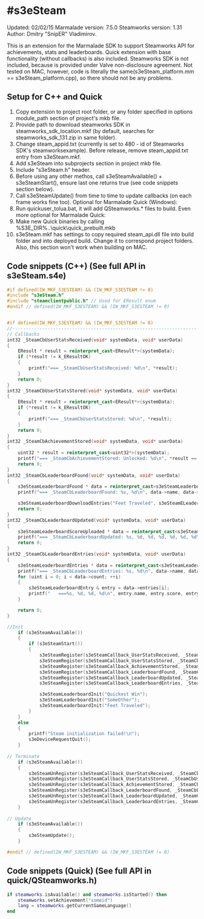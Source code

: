 #s3eSteam
==============

Updated: 02/02/15
Marmalade version: 7.5.0
Steamworks version: 1.31
Author: Dmitry "SnipER" Vladimirov.

This is an extension for the Marmalade SDK to support Steamworks API for achievements, stats and leaderboards.
Quick extension with base functionality (without callbacks) is also included.
Steamworks SDK is not included, because is provided under Valve non-disclosure agreement.
Not tested on MAC, however, code is literally the same(s3eSteam_platform.mm == s3eSteam_platform.cpp), so there should not be any problems.



Setup for C++ and Quick
--------------
1. Copy extension to project root folder, or any folder specified in options module_path section of project's mkb file.
2. Provide path to download steamworks SDK in steamworks_sdk_location.mkf (by default, searches for steamworks_sdk_131.zip in same folder).
3. Change steam_appid.txt (currently is set to 480 - id of Steamworks SDK's steamworksexample). Before release, remove steam_appid.txt entry from s3eSteam.mkf.
4. Add s3eSteam into subprojects section in project mkb file.
5. Include "s3eSteam.h" header.
6. Before using any other methos, call s3eSteamAvailable() + s3eSteamStart(), ensure last one returns true (see code snippets section below).
7. Call s3eSteamUpdate() from time to time to update callbacks (on each frame works fine too).
Optional for Marmalade Quick (Windows):
8. Run quickuser_tolua.bat, it will add QSteamworks.* files to build.
Even more optional for Marmalade Quick:
9. Make new Quick binaries by calling %S3E_DIR%\..\quick\quick_prebuilt.mkb
10. s3eSteam.mkf has settings to copy required steam_api.dll file into build folder and into deployed build. Change it to correspond project folders. Also, this section won't work when building on MAC.


Code snippets (C++)  (See full API in s3eSteam.s4e)
--------------

```c++
#if defined(IW_MKF_S3ESTEAM) && (IW_MKF_S3ESTEAM != 0)
#include "s3eSteam.h"
#include "steamclientpublic.h" // Used for EResult enum
#endif // defined(IW_MKF_S3ESTEAM) && (IW_MKF_S3ESTEAM != 0)


#if defined(IW_MKF_S3ESTEAM) && (IW_MKF_S3ESTEAM != 0)
//------------------------------------------------------------------------------
// Callbacks
int32 _SteamCbUserStatsReceived(void* systemData, void* userData)
{
    EResult * result = reinterpret_cast<EResult*>(systemData);
    if (*result != k_EResultOK)
    {
        printf("=== _SteamCbUserStatsReceived: %d\n", *result);
    }
    return 0;
}
int32 _SteamCbUserStatsStored(void* systemData, void* userData)
{
    EResult * result = reinterpret_cast<EResult*>(systemData);
    if (*result != k_EResultOK)
    {
        printf("=== _SteamCbUserStatsStored: %d\n", *result);
    }
    return 0;
}
int32 _SteamCbAchievementStored(void* systemData, void* userData)
{
    uint32 * result = reinterpret_cast<uint32*>(systemData);
    printf("=== _SteamCbAchievementStored: Unlocked: %d\n", *result == 0);
    return 0;
}
int32 _SteamCbLeaderboardFound(void* systemData, void* userData)
{
    s3eSteamLeaderboardFound * data = reinterpret_cast<s3eSteamLeaderboardFound*>(systemData);
    printf("=== _SteamCbLeaderboardFound: %s, %d\n", data->name, data->success);

    s3eSteamLeaderboardDownloadEntries("Feet Traveled", s3eSteamELeaderboardDataRequestGlobalAroundUser, -2, 2);
    return 0;
}
int32 _SteamCbLeaderboardUpdated(void* systemData, void* userData)
{
    s3eSteamLeaderboardScoreUploaded * data = reinterpret_cast<s3eSteamLeaderboardScoreUploaded*>(systemData);
    printf("=== _SteamCbLeaderboardUpdated: %s, %d, %d, %d, %d, %d, %d\n", data->name, data->success, data->changed, data->score, data->globalRankNew, data->globalRankPrevious);
    return 0;
}
int32 _SteamCbLeaderboardEntries(void* systemData, void* userData)
{
    s3eSteamLeaderboardEntries * data = reinterpret_cast<s3eSteamLeaderboardEntries*>(systemData);
    printf("=== _SteamCbLeaderboardEntries: %s, %d\n", data->name, data->count);
    for (uint i = 0; i < data->count; ++i)
    {
        s3eSteamLeaderboardEntry & entry = data->entries[i];
        printf("   ===%s, %d, %d, %d\n", entry.name, entry.score, entry.globalRank, entry.details);
    }

    return 0;
}

//Init
    if (s3eSteamAvailable())
    {	
        if (s3eSteamStart())
        {
            s3eSteamRegister(s3eSteamCallback_UserStatsReceived, _SteamCbUserStatsReceived, NULL);
            s3eSteamRegister(s3eSteamCallback_UserStatsStored, _SteamCbUserStatsStored, NULL);
            s3eSteamRegister(s3eSteamCallback_AchievementStored, _SteamCbAchievementStored, NULL);
            s3eSteamRegister(s3eSteamCallback_LeaderboardFound, _SteamCbLeaderboardFound, NULL);
            s3eSteamRegister(s3eSteamCallback_LeaderboardUpdated, _SteamCbLeaderboardUpdated, NULL);
            s3eSteamRegister(s3eSteamCallback_LeaderboardEntries, _SteamCbLeaderboardEntries, NULL);

            s3eSteamLeaderboardInit("Quickest Win");
            s3eSteamLeaderboardInit("SomeOther");
            s3eSteamLeaderboardInit("Feet Traveled");
        }
    }
    else
    {
        printf("Steam initialization failed!\n");
        s3eDeviceRequestQuit();
    }
    
// Terminate
    if (s3eSteamAvailable())
    {
        s3eSteamUnRegister(s3eSteamCallback_UserStatsReceived, _SteamCbUserStatsReceived);
        s3eSteamUnRegister(s3eSteamCallback_UserStatsStored, _SteamCbUserStatsStored);
        s3eSteamUnRegister(s3eSteamCallback_AchievementStored, _SteamCbAchievementStored);
        s3eSteamUnRegister(s3eSteamCallback_LeaderboardFound, _SteamCbLeaderboardFound);
        s3eSteamUnRegister(s3eSteamCallback_LeaderboardUpdated, _SteamCbLeaderboardUpdated);
        s3eSteamUnRegister(s3eSteamCallback_LeaderboardEntries, _SteamCbLeaderboardEntries);
    }
    
// Update
    if (s3eSteamAvailable())
    {
        s3eSteamUpdate();
    }

#endif // defined(IW_MKF_S3ESTEAM) && (IW_MKF_S3ESTEAM != 0)
```


Code snippets (Quick)  (See full API in quick/QSteamworks.h)
--------------
```lua
if steamworks.isAvailable() and steamworks.isStarted() then
    steamworks.setAchievement("someid")
    lang = steamworks.getCurrentGameLanguage()
end
```
